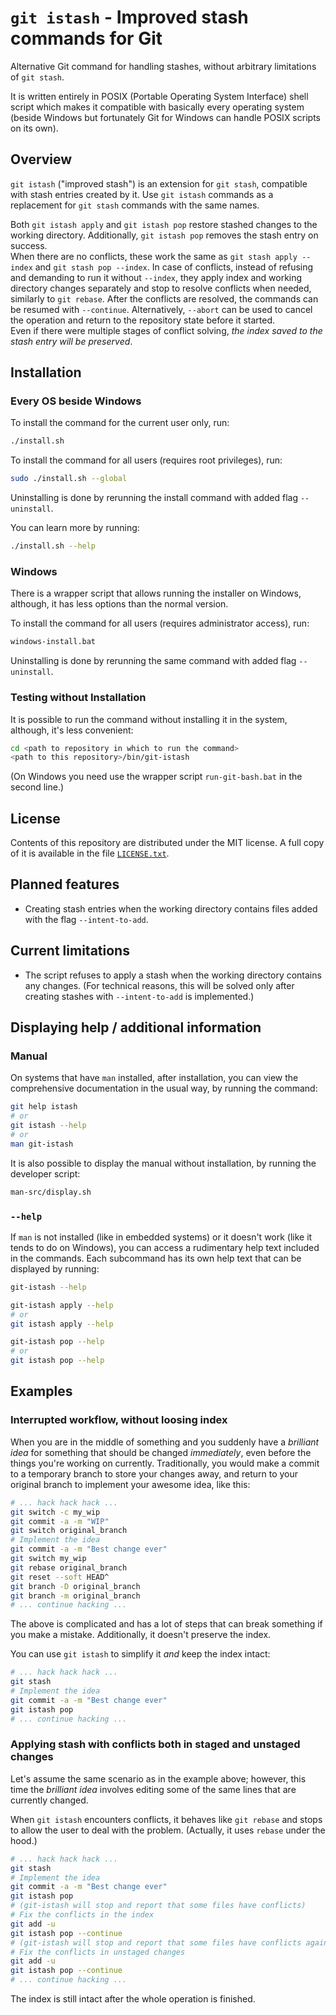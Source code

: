 # `git istash` - Improved stash commands for Git

Alternative Git command for handling stashes, without arbitrary limitations of `git stash`.

It is written entirely in POSIX (Portable Operating System Interface) shell script which makes it compatible with basically every operating system (beside Windows but fortunately Git for Windows can handle POSIX scripts on its own).


## Overview

`git istash` ("improved stash") is an extension for `git stash`, compatible with stash entries created by it.
Use `git istash` commands as a replacement for `git stash` commands with the same names.

Both `git istash apply` and `git istash pop` restore stashed changes to the working directory.
Additionally, `git istash pop` removes the stash entry on success.  
When there are no conflicts, these work the same as `git stash apply --index` and `git stash pop --index`.
In case of conflicts, instead of refusing and demanding to run it without `--index`, they apply index and working directory changes separately and stop to resolve conflicts when needed, similarly to `git rebase`.
After the conflicts are resolved, the commands can be resumed with `--continue`.
Alternatively, `--abort` can be used to cancel the operation and return to the repository state before it started.  
Even if there were multiple stages of conflict solving, *the index saved to the stash entry will be preserved*.


## Installation

### Every OS beside Windows

To install the command for the current user only, run:
```sh
./install.sh
```

To install the command for all users (requires root privileges), run:
```sh
sudo ./install.sh --global
```

Uninstalling is done by rerunning the install command with added flag `--uninstall`.

You can learn more by running:
```sh
./install.sh --help
```

### Windows

There is a wrapper script that allows running the installer on Windows, although, it has less options than the normal version.

To install the command for all users (requires administrator access), run:
```bat
windows-install.bat
```

Uninstalling is done by rerunning the same command with added flag `--uninstall`.

### Testing without Installation

It is possible to run the command without installing it in the system, although, it's less convenient:
```sh
cd <path to repository in which to run the command>
<path to this repository>/bin/git-istash
```
(On Windows you need use the wrapper script `run-git-bash.bat` in the second line.)


## License

Contents of this repository are distributed under the MIT license. A full copy of it is available in the file [`LICENSE.txt`](LICENSE.txt).


## Planned features

- Creating stash entries when the working directory contains files added with the flag `--intent-to-add`.


## Current limitations

- The script refuses to apply a stash when the working directory contains any changes.
  (For technical reasons, this will be solved only after creating stashes with `--intent-to-add` is implemented.)


## Displaying help / additional information

### Manual

On systems that have `man` installed, after installation, you can view the comprehensive documentation in the usual way, by running the command:
```sh
git help istash
# or
git istash --help
# or
man git-istash
```

It is also possible to display the manual without installation, by running the developer script:
```sh
man-src/display.sh
```

### `--help`

If `man` is not installed (like in embedded systems) or it doesn't work (like it tends to do on Windows), you can access a rudimentary help text included in the commands.
Each subcommand has its own help text that can be displayed by running:
```sh
git-istash --help

git-istash apply --help
# or
git istash apply --help

git-istash pop --help
# or
git istash pop --help
```


## Examples

### Interrupted workflow, without loosing index

When you are in the middle of something and you suddenly have a *brilliant idea* for something that should be changed *immediately*, even before the things you're working on currently.
Traditionally, you would make a commit to a temporary branch to store your changes away, and return to your original branch to implement your awesome idea, like this:

```sh
# ... hack hack hack ...
git switch -c my_wip
git commit -a -m "WIP"
git switch original_branch
# Implement the idea
git commit -a -m "Best change ever"
git switch my_wip
git rebase original_branch
git reset --soft HEAD^
git branch -D original_branch
git branch -m original_branch
# ... continue hacking ...
```

The above is complicated and has a lot of steps that can break something if you make a mistake.
Additionally, it doesn't preserve the index.

You can use `git istash` to simplify it *and* keep the index intact:

```sh
# ... hack hack hack ...
git stash
# Implement the idea
git commit -a -m "Best change ever"
git istash pop
# ... continue hacking ...
```

### Applying stash with conflicts both in staged and unstaged changes

Let's assume the same scenario as in the example above; however, this time the *brilliant idea* involves editing some of the same lines that are currently changed.

When `git istash` encounters conflicts, it behaves like `git rebase` and stops to allow the user to deal with the problem.
(Actually, it uses `rebase` under the hood.)

```sh
# ... hack hack hack ...
git stash
# Implement the idea
git commit -a -m "Best change ever"
git istash pop
# (git-istash will stop and report that some files have conflicts)
# Fix the conflicts in the index
git add -u
git istash pop --continue
# (git-istash will stop and report that some files have conflicts again)
# Fix the conflicts in unstaged changes
git add -u
git istash pop --continue
# ... continue hacking ...
```

The index is still intact after the whole operation is finished.
